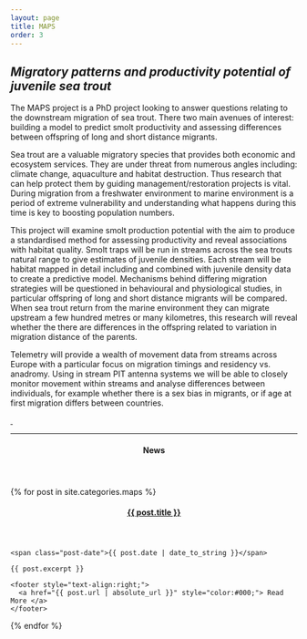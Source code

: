 ```yaml
---
layout: page
title: MAPS
order: 3
---
```


## *Migratory patterns and productivity potential of juvenile sea trout*

The MAPS project is a PhD project looking to answer questions relating to the downstream migration of sea trout. There two main avenues of interest: building a model to predict smolt productivity and assessing differences between offspring of long and short distance migrants. 

Sea trout are a valuable migratory species that provides both economic and ecosystem services. They are under threat from numerous angles including: climate change, aquaculture and habitat destruction. Thus research that can help protect them by guiding management/restoration projects is vital. During migration from a freshwater environment to marine environment is a period of extreme vulnerability and understanding what happens during this time is key to boosting population numbers. 

This project will examine smolt production potential with the aim to produce a standardised method for assessing productivity and reveal associations with habitat quality. Smolt traps will be run in streams across the sea trouts natural range to give estimates of juvenile densities. Each stream will be habitat mapped in detail including and combined with juvenile density data to create a predictive model. 
Mechanisms behind differing migration strategies will be questioned in behavioural and physiological studies, in particular offspring of long and short distance migrants will be compared. When sea trout return from the marine environment they can migrate upstream a few hundred metres or many kilometres, this research will reveal whether the there are differences in the offspring related to variation in migration distance of the parents.  

Telemetry will provide a wealth of movement data from streams across Europe with a particular focus on migration timings and residency vs. anadromy. Using in stream PIT antenna systems we will be able to closely monitor movement within streams and analyse differences between individuals, for example whether there is a sex bias in migrants, or if age at first migration differs between countries. 

<p class="sponsors">
  <a href="https://formas.se/">
    <img alt="" src="https://user-images.githubusercontent.com/96004332/149924302-a5e85e43-f5f8-4b2f-b1d3-dc389238b59d.png" />
  </a>
  <a href="https://www.ices.dk/Pages/default.aspx">
    <img alt="" src="https://user-images.githubusercontent.com/96004332/149924529-7370b8e2-2ef1-4db1-91a0-7f7f60acadc6.png" />
  </a>
</p>    

---

<aside class="posts">
  <header>
    <h4>News</h4>
  </header>

  {% for post in site.categories.maps %}
  <section class="post">
    <header>
      <h4 class="post-title">
        <a href="{{ post.url | absolute_url }}">
          {{ post.title }}
        </a>
      </h4>
    </header>

    <span class="post-date">{{ post.date | date_to_string }}</span>

    {{ post.excerpt }}

    <footer style="text-align:right;">
      <a href="{{ post.url | absolute_url }}" style="color:#000;"> Read More </a>
    </footer>
  </section>
  {% endfor %}
</aside>
